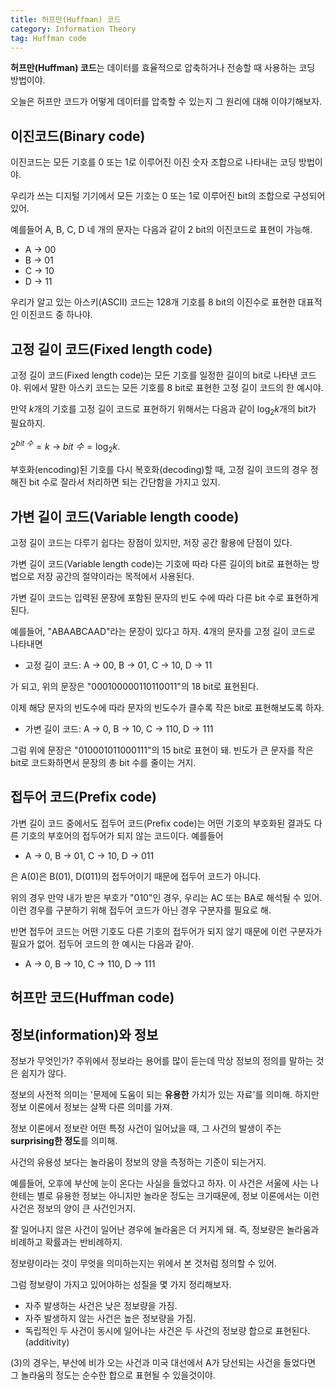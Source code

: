 ```yaml
---
title: 허프만(Huffman) 코드
category: Information Theory
tag: Huffman code
---
```


**허프만(Huffman) 코드**는 데이터를 효율적으로 압축하거나 전송할 때 사용하는 코딩 방법이야.

오늘은 허프만 코드가 어떻게 데이터를 압축할 수 있는지 그 원리에 대해 이야기해보자.

## 이진코드(Binary code)

이진코드는 모든 기호를 0 또는 1로 이루어진 이진 숫자 조합으로 나타내는 코딩 방법이야.

우리가 쓰는 디지털 기기에서 모든 기호는 0 또는 1로 이루어진 bit의 조합으로 구성되어있어.

예를들어 A, B, C, D 네 개의 문자는 다음과 같이 2 bit의 이진코드로 표현이 가능해.

 - A $\rightarrow$ 00
 - B $\rightarrow$ 01
 - C $\rightarrow$ 10
 - D $\rightarrow$ 11

우리가 알고 있는 아스키(ASCII) 코드는 128개 기호를 8 bit의 이진수로 표현한 대표적인 이진코드 중 하나야.

## 고정 길이 코드(Fixed length code)

고정 길이 코드(Fixed length code)는 모든 기호를 일정한 길이의 bit로 나타낸 코드야. 위에서 말한 아스키 코드는 모든 기호를 8 bit로 표현한 고정 길이 코드의 한 예시야.

만약 $k$개의 기호를 고정 길이 코드로 표현하기 위해서는 다음과 같이 $\log_2 k$개의 bit가 필요하지.

$2^{bit\ 수} = k\ \rightarrow\ {bit\ 수} = \log_2 k.$

부호화(encoding)된 기호를 다시 복호화(decoding)할 때, 고정 길이 코드의 경우 정해진 bit 수로 잘라서 처리하면 되는 간단함을 가지고 있지.

## 가변 길이 코드(Variable length coode)

고정 길이 코드는 다루기 쉽다는 장점이 있지만, 저장 공간 활용에 단점이 있다.

가변 길이 코드(Variable length code)는 기호에 따라 다른 길이의 bit로 표현하는 방법으로 저장 공간의 절약이라는 목적에서 사용된다.

가변 길이 코드는 입력된 문장에 포함된 문자의 빈도 수에 따라 다른 bit 수로 표현하게 된다.

예를들어, "ABAABCAAD"라는 문장이 있다고 하자. 4개의 문자를 고정 길이 코드로 나타내면 

 - 고정 길이 코드: A $\rightarrow$ 00,  B $\rightarrow$ 01, C $\rightarrow$ 10, D $\rightarrow$ 11
 
가 되고, 위의 문장은 "000100000110110011"의 18 bit로 표현된다.

이제 해당 문자의 빈도수에 따라 문자의 빈도수가 클수록 작은 bit로 표현해보도록 하자.

- 가변 길이 코드:  A $\rightarrow$ 0,  B $\rightarrow$ 10, C $\rightarrow$ 110, D $\rightarrow$ 111

그럼 위에 문장은 "010001011000111"의 15 bit로 표현이 돼. 빈도가 큰 문자를 작은 bit로 코드화하면서 문장의 총 bit 수를 줄이는 거지. 

## 접두어 코드(Prefix code)

가변 길이 코드 중에서도 접두어 코드(Prefix code)는 어떤 기호의 부호화된 결과도 다른 기호의 부호어의 접두어가 되지 않는 코드이다. 예를들어

 -  A $\rightarrow$ 0,  B $\rightarrow$ 01, C $\rightarrow$ 10, D $\rightarrow$ 011

은 A(0)은 B(01), D(011)의 접두어이기 때문에 접두어 코드가 아니다.

위의 경우 만약 내가 받은 부호가 "010"인 경우, 우리는 AC 또는 BA로 해석될 수 있어. 이런 경우를 구분하기 위해 접두어 코드가 아닌 경우 구분자를 필요로 해.


반면 접두어 코드는 어떤 기호도 다른 기호의 접두어가 되지 않기 때문에 이런 구분자가 필요가 없어. 접두어 코드의 한 예시는 다음과 같아.

- A $\rightarrow$ 0,  B $\rightarrow$ 10, C $\rightarrow$ 110, D $\rightarrow$ 111


## 허프만 코드(Huffman code)







## 정보(information)와 정보

정보가 무엇인가? 주위에서 정보라는 용어를 많이 듣는데 막상 정보의 정의를 말하는 것은 쉽지가 않다.

정보의 사전적 의미는 '문제에 도움이 되는 **유용한** 가치가 있는 자료'를 의미해. 하지만 정보 이론에서 정보는 살짝 다른 의미를 가져. 

정보 이론에서 정보란 어떤 특정 사건이 일어났을 때, 그 사건의 발생이 주는 **surprising한 정도**를 의미해.

사건의 유용성 보다는 놀라움이 정보의 양을 측정하는 기준이 되는거지.

예를들어, 오후에 부산에 눈이 온다는 사실을 들었다고 하자. 이 사건은 서울에 사는 나한테는 별로 유용한 정보는 아니지만 놀라운 정도는 크기때문에, 정보 이론에서는 이런 사건은 정보의 양이 큰 사건인거지.

잘 일어나지 않은 사건이 일어난 경우에 놀라움은 더 커지게 돼. 즉, 정보량은 놀라움과 비례하고 확률과는 반비례하지.

정보량이라는 것이 무엇을 의미하는지는 위에서 본 것처럼 정의할 수 있어.

그럼 정보량이 가지고 있어야하는 성질을 몇 가지 정리해보자.

- 자주 발생하는 사건은 낮은 정보량을 가짐.
- 자주 발생하지 않는 사건은 높은 정보량을 가짐.
- 독립적인 두 사건이 동시에 일어나는 사건은 두 사건의 정보량 합으로 표현된다. (additivity)

(3)의 경우는, 부산에 비가 오는 사건과 미국 대선에서 A가 당선되는 사건을 들었다면 그 놀라움의 정도는 순수한 합으로 표현될 수 있을것이야.

